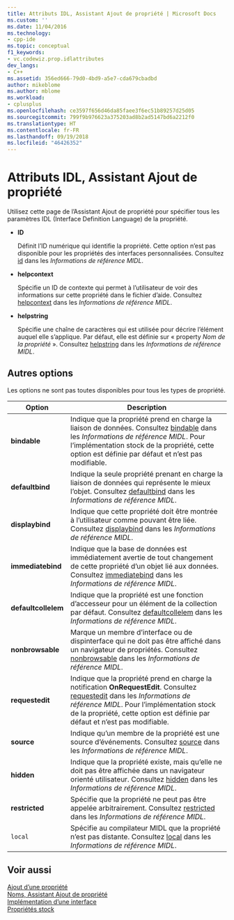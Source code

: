 ```yaml
---
title: Attributs IDL, Assistant Ajout de propriété | Microsoft Docs
ms.custom: ''
ms.date: 11/04/2016
ms.technology:
- cpp-ide
ms.topic: conceptual
f1_keywords:
- vc.codewiz.prop.idlattributes
dev_langs:
- C++
ms.assetid: 356ed666-79d0-4bd9-a5e7-cda679cbadbd
author: mikeblome
ms.author: mblome
ms.workload:
- cplusplus
ms.openlocfilehash: ce3597f656d46da85faee3f6ec51b89257d25d05
ms.sourcegitcommit: 799f9b976623a375203ad8b2ad5147bd6a2212f0
ms.translationtype: HT
ms.contentlocale: fr-FR
ms.lasthandoff: 09/19/2018
ms.locfileid: "46426352"
---
```

# <a name="idl-attributes-add-property-wizard"></a>Attributs IDL, Assistant Ajout de propriété

Utilisez cette page de l’Assistant Ajout de propriété pour spécifier tous les paramètres IDL (Interface Definition Language) de la propriété.

- **ID**

   Définit l’ID numérique qui identifie la propriété. Cette option n’est pas disponible pour les propriétés des interfaces personnalisées. Consultez [id](/windows/desktop/Midl/id) dans les *Informations de référence MIDL*.

- **helpcontext**

   Spécifie un ID de contexte qui permet à l’utilisateur de voir des informations sur cette propriété dans le fichier d’aide. Consultez [helpcontext](/windows/desktop/Midl/helpcontext) dans les *Informations de référence MIDL*.

- **helpstring**

   Spécifie une chaîne de caractères qui est utilisée pour décrire l’élément auquel elle s’applique. Par défaut, elle est définie sur « property *Nom de la propriété* ». Consultez [helpstring](/windows/desktop/Midl/helpstring) dans les *Informations de référence MIDL*.

## <a name="other-options"></a>Autres options

Les options ne sont pas toutes disponibles pour tous les types de propriété.

|Option|Description|
|------------|-----------------|
|**bindable**|Indique que la propriété prend en charge la liaison de données. Consultez [bindable](/windows/desktop/Midl/bindable) dans les *Informations de référence MIDL*. Pour l’implémentation stock de la propriété, cette option est définie par défaut et n’est pas modifiable.|
|**defaultbind**|Indique la seule propriété prenant en charge la liaison de données qui représente le mieux l’objet. Consultez [defaultbind](/windows/desktop/Midl/defaultbind) dans les *Informations de référence MIDL*.|
|**displaybind**|Indique que cette propriété doit être montrée à l’utilisateur comme pouvant être liée. Consultez [displaybind](/windows/desktop/Midl/displaybind) dans les *Informations de référence MIDL*.|
|**immediatebind**|Indique que la base de données est immédiatement avertie de tout changement de cette propriété d’un objet lié aux données. Consultez [immediatebind](/windows/desktop/Midl/immediatebind) dans les *Informations de référence MIDL*.|
|**defaultcollelem**|Indique que la propriété est une fonction d’accesseur pour un élément de la collection par défaut. Consultez [defaultcollelem](/windows/desktop/Midl/defaultcollelem) dans les *Informations de référence MIDL*.|
|**nonbrowsable**|Marque un membre d’interface ou de dispinterface qui ne doit pas être affiché dans un navigateur de propriétés. Consultez [nonbrowsable](/windows/desktop/Midl/nonbrowsable) dans les *Informations de référence MIDL*.|
|**requestedit**|Indique que la propriété prend en charge la notification **OnRequestEdit**. Consultez [requestedit](/windows/desktop/Midl/requestedit) dans les *Informations de référence MIDL*. Pour l’implémentation stock de la propriété, cette option est définie par défaut et n’est pas modifiable.|
|**source**|Indique qu’un membre de la propriété est une source d’événements. Consultez [source](/windows/desktop/Midl/source) dans les *Informations de référence MIDL*.|
|**hidden**|Indique que la propriété existe, mais qu’elle ne doit pas être affichée dans un navigateur orienté utilisateur. Consultez [hidden](/windows/desktop/Midl/hidden) dans les *Informations de référence MIDL*.|
|**restricted**|Spécifie que la propriété ne peut pas être appelée arbitrairement. Consultez [restricted](/windows/desktop/Midl/restricted) dans les *Informations de référence MIDL*.|
|`local`|Spécifie au compilateur MIDL que la propriété n’est pas distante. Consultez [local](/windows/desktop/Midl/local) dans les *Informations de référence MIDL*.|

## <a name="see-also"></a>Voir aussi

[Ajout d’une propriété](../ide/adding-a-property-visual-cpp.md)<br>
[Noms, Assistant Ajout de propriété](../ide/names-add-property-wizard.md)<br>
[Implémentation d’une interface](../ide/implementing-an-interface-visual-cpp.md)<br>
[Propriétés stock](../ide/stock-properties.md)